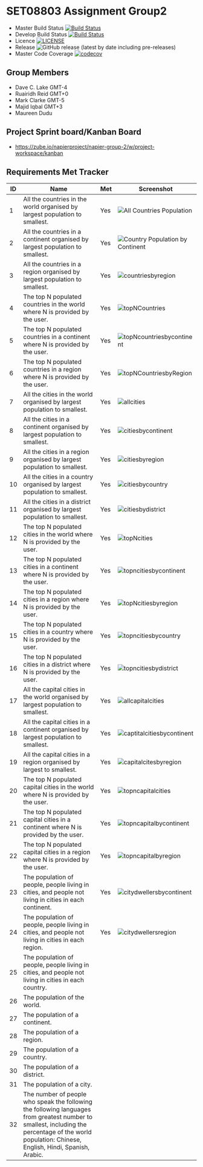 # SET08803 Assignment Group2


- Master Build Status [![Build Status](https://www.travis-ci.com/dclake/SET08803Group2.svg?branch=main)](https://www.travis-ci.com/dclake/SET08803Group2) 
- Develop Build Status [![Build Status](https://www.travis-ci.com/dclake/SET08803Group2.svg?branch=main)](https://www.travis-ci.com/dclake/SET08803Group2)
- Licence [![LICENSE](https://img.shields.io/github/license/dclake/SET08803Group2.svg?style=flat-square)](https://github.com/dclake/SET08803Group2/blob/main/LICENSE)
- Release ![GitHub release (latest by date including pre-releases)](https://img.shields.io/github/v/release/dclake/SET08803Group2?include_prereleases)
- Master Code Coverage [![codecov](https://codecov.io/gh/dclake/SET08803Group2/branch/main/graph/badge.svg?token=HIRW4BV47J)](https://codecov.io/gh/dclake/SET08803Group2)

## Group Members
- Dave C. Lake	    GMT-4
- Ruairidh Reid     GMT+0 
- Mark Clarke       GMT-5
- Majid Iqbal 	    GMT+3
- Maureen Dudu

## Project Sprint board/Kanban Board 
- https://zube.io/napierproject/napier-group-2/w/project-workspace/kanban

## Requirements Met Tracker

| ID    | Name | Met  | Screenshot |
|-------|------|------|------------|
| 1     | All the countries in the world organised by largest population to smallest. | Yes | ![All Countries Population](https://user-images.githubusercontent.com/72627750/115640838-db933400-a2e5-11eb-927d-f5469e9de889.PNG) |
| 2     | All the countries in a continent organised by largest population to smallest. | Yes | ![Country Population by Continent](https://user-images.githubusercontent.com/72627750/115641139-7d1a8580-a2e6-11eb-8fd7-3bb3fdb16da3.PNG)  |
| 3     | All the countries in a region organised by largest population to smallest. | Yes | ![countriesbyregion](https://user-images.githubusercontent.com/72627750/115641402-00d47200-a2e7-11eb-825c-a71a051fcf15.PNG) |
| 4     | The top N populated countries in the world where N is provided by the user.| Yes | ![topNCountries](https://user-images.githubusercontent.com/72627750/115644338-6aa34a80-a2ec-11eb-850b-eb05e32e71f9.PNG) |
| 5     | The top N populated countries in a continent where N is provided by the user.| Yes | ![topNcountriesbycontinent](https://user-images.githubusercontent.com/72627750/115646968-12227c00-a2f1-11eb-85e8-42d40153a626.PNG) |
| 6     | The top N populated countries in a region where N is provided by the user. | Yes | ![topNCountriesbyRegion](https://user-images.githubusercontent.com/72627750/115648152-fa4bf780-a2f2-11eb-950e-894fd02194f6.PNG) |
| 7     | All the cities in the world organised by largest population to smallest. | Yes | ![allcities](https://user-images.githubusercontent.com/72627750/115648800-143a0a00-a2f4-11eb-9aff-6c133450678e.PNG)|
| 8     | All the cities in a continent organised by largest population to smallest. | Yes | ![citiesbycontinent](https://user-images.githubusercontent.com/72627750/115649492-6b8caa00-a2f5-11eb-8344-ca6088b3edb8.PNG) |
| 9     | All the cities in a region organised by largest population to smallest. | Yes | ![citiesbyregion](https://user-images.githubusercontent.com/72627750/115650302-f4f0ac00-a2f6-11eb-9ac3-a97f5a51ed8e.PNG)|
| 10    | All the cities in a country organised by largest population to smallest. | Yes | ![citiesbycountry](https://user-images.githubusercontent.com/72627750/115651064-7563dc80-a2f8-11eb-86dd-21037f1dbf8a.PNG)|
| 11    | All the cities in a district organised by largest population to smallest. | Yes |![citiesbydistrict](https://user-images.githubusercontent.com/72627750/115651751-cc1de600-a2f9-11eb-9d3a-451f98050d4b.PNG)|
| 12    | The top N populated cities in the world where N is provided by the user. | Yes | ![topNcities](https://user-images.githubusercontent.com/72627750/115652443-469b3580-a2fb-11eb-9e22-5276fb12467d.PNG)|
| 13    | The top N populated cities in a continent where N is provided by the user. | Yes | ![topncitiesbycontinent](https://user-images.githubusercontent.com/72627750/115653451-308e7480-a2fd-11eb-975a-6aa86f085187.PNG)|
| 14    | The top N populated cities in a region where N is provided by the user. | Yes |![topNcitiesbyregion](https://user-images.githubusercontent.com/72627750/115654215-aba45a80-a2fe-11eb-925c-eeaa2b7a3150.PNG)|
| 15    | The top N populated cities in a country where N is provided by the user. | Yes | ![topncitiesbycountry](https://user-images.githubusercontent.com/72627750/115655244-e3140680-a300-11eb-8c95-a1d5f7a4b825.PNG)|
| 16    | The top N populated cities in a district where N is provided by the user. | Yes | ![topncitiesbydistrict](https://user-images.githubusercontent.com/72627750/115658624-1c4f7500-a307-11eb-8530-4baad62e10f4.PNG)|
| 17    | All the capital cities in the world organised by largest population to smallest. | Yes | ![allcapitalcities](https://user-images.githubusercontent.com/72627750/115662815-8a973600-a30d-11eb-8474-1f1c720e3a16.PNG)|
| 18    | All the capital cities in a continent organised by largest population to smallest. | Yes | ![captitalcitiesbycontinent](https://user-images.githubusercontent.com/72627750/115663363-625c0700-a30e-11eb-9da5-7de920bfc95e.PNG)|
| 19    | All the capital cities in a region organised by largest to smallest. | Yes | ![capitalcitesbyregion](https://user-images.githubusercontent.com/72627750/115664744-39d50c80-a310-11eb-893a-2eda6459f359.PNG)|
| 20    | The top N populated capital cities in the world where N is provided by the user. | Yes | ![topncapitalcities](https://user-images.githubusercontent.com/72627750/115665478-5c1b5a00-a311-11eb-971e-45cfe091f25f.PNG)|
| 21    | The top N populated capital cities in a continent where N is provided by the user. | Yes | ![topncapitalbycontinent](https://user-images.githubusercontent.com/72627750/115694429-d73f3900-a32e-11eb-929e-1ff286602334.PNG)|
| 22    | The top N populated capital cities in a region where N is provided by the user. | Yes | ![topncapitalbyregion](https://user-images.githubusercontent.com/72627750/115694705-1f5e5b80-a32f-11eb-9457-c7f3652a446d.PNG) |
| 23    | The population of people, people living in cities, and people not living in cities in each continent. | Yes| ![citydwellersbycontinent](https://user-images.githubusercontent.com/72627750/115696475-baa40080-a330-11eb-87bc-c7bff7ef6df5.PNG) |
| 24    | The population of people, people living in cities, and people not living in cities in each region. | Yes | ![citydwellersregion](https://user-images.githubusercontent.com/72627750/115696709-ee7f2600-a330-11eb-9c35-caf97c69fbc0.PNG) |
| 25    | The population of people, people living in cities, and people not living in cities in each country.
| 26    | The population of the world.
| 27    | The population of a continent.
| 28    | The population of a region.
| 29    | The population of a country.
| 30    | The population of a district.
| 31    | The population of a city.
| 32    | The number of people who speak the following the following languages from greatest number to smallest, including the percentage of the world population: Chinese, English, Hindi, Spanish, Arabic. |

